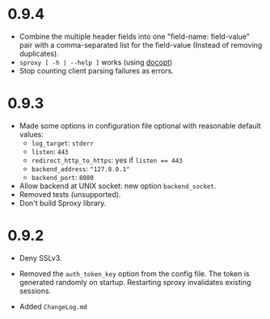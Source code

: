 0.9.4
=====

* Combine the multiple header fields into one "field-name: field-value" pair
  with a comma-separated list for the field-value (Instead of removing duplicates).
* `sproxy [ -h | --help ]` works (using [docopt](https://hackage.haskell.org/package/docopt))
* Stop counting client parsing failures as errors.


0.9.3
=====

* Made some options in configuration file optional with reasonable default values:
  - `log_target`: `stderr`
  - `listen`: `443`
  - `redirect_http_to_https`: yes if `listen == 443`
  - `backend_address`: `"127.0.0.1"`
  - `backend_port`: `8080`
* Allow backend at UNIX socket: new option `backend_socket`.
* Removed tests (unsupported).
* Don't build Sproxy library.


0.9.2
=====

* Deny SSLv3.

* Removed the `auth_token_key` option from the config file.
  The token is generated randomly on startup.
	Restarting sproxy invalidates existing sessions.

* Added `ChangeLog.md`

